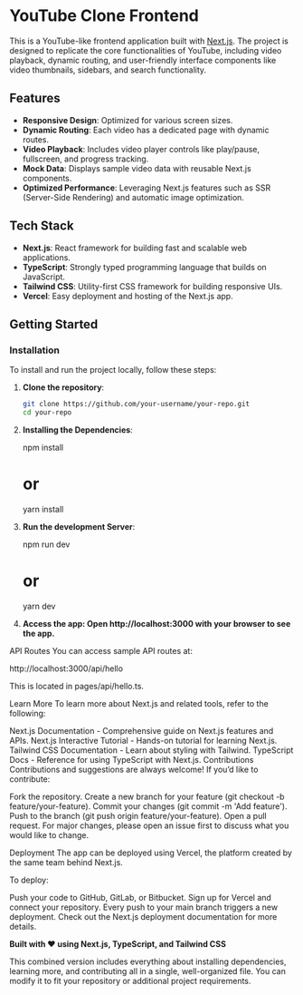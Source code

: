 # YouTube Clone Frontend

This is a YouTube-like frontend application built with [Next.js](https://nextjs.org/). The project is designed to replicate the core functionalities of YouTube, including video playback, dynamic routing, and user-friendly interface components like video thumbnails, sidebars, and search functionality.

## Features

- **Responsive Design**: Optimized for various screen sizes.
- **Dynamic Routing**: Each video has a dedicated page with dynamic routes.
- **Video Playback**: Includes video player controls like play/pause, fullscreen, and progress tracking.
- **Mock Data**: Displays sample video data with reusable Next.js components.
- **Optimized Performance**: Leveraging Next.js features such as SSR (Server-Side Rendering) and automatic image optimization.

## Tech Stack

- **Next.js**: React framework for building fast and scalable web applications.
- **TypeScript**: Strongly typed programming language that builds on JavaScript.
- **Tailwind CSS**: Utility-first CSS framework for building responsive UIs.
- **Vercel**: Easy deployment and hosting of the Next.js app.

## Getting Started

### Installation

To install and run the project locally, follow these steps:

1. **Clone the repository**:

   ```bash
   git clone https://github.com/your-username/your-repo.git
   cd your-repo

2. **Installing the Dependencies**:

    npm install
   # or
   yarn install

3. **Run the development Server**:

    npm run dev
    # or
    yarn dev

4. **Access the app: Open http://localhost:3000 with your browser to see the app.**

API Routes
You can access sample API routes at:

http://localhost:3000/api/hello

This is located in pages/api/hello.ts.

Learn More
To learn more about Next.js and related tools, refer to the following:

Next.js Documentation - Comprehensive guide on Next.js features and APIs.
Next.js Interactive Tutorial - Hands-on tutorial for learning Next.js.
Tailwind CSS Documentation - Learn about styling with Tailwind.
TypeScript Docs - Reference for using TypeScript with Next.js.
Contributions
Contributions and suggestions are always welcome! If you’d like to contribute:

Fork the repository.
Create a new branch for your feature (git checkout -b feature/your-feature).
Commit your changes (git commit -m 'Add feature').
Push to the branch (git push origin feature/your-feature).
Open a pull request.
For major changes, please open an issue first to discuss what you would like to change.

Deployment
The app can be deployed using Vercel, the platform created by the same team behind Next.js.

To deploy:

Push your code to GitHub, GitLab, or Bitbucket.
Sign up for Vercel and connect your repository.
Every push to your main branch triggers a new deployment.
Check out the Next.js deployment documentation for more details.

**Built with ❤️ using Next.js, TypeScript, and Tailwind CSS**

This combined version includes everything about installing dependencies, learning more, and contributing all in a single, well-organized file. You can modify it to fit your repository or additional project requirements.
